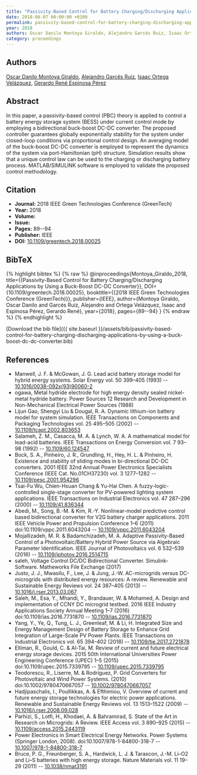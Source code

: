 ```yaml
---
title: "Passivity-Based Control for Battery Charging/Discharging Applications by Using a Buck-Boost DC-DC Converter"
date: 2018-06-07 00:00:00 +0100
permalink: passivity-based-control-for-battery-charging-discharging-applications-by-using-a-buck-boost-dc-dc-converter
year: 2018
authors: Oscar Danilo Montoya Giraldo, Alejandro Garcés Ruiz, Isaac Ortega Velázquez, Gerardo René Espinosa Pérez
category: proceedings
---
```

 
## Authors
[Oscar Danilo Montoya Giraldo](authors/oscar-danilo-montoya-giraldo), [Alejandro Garcés Ruiz](authors/alejandro-garces-ruiz), [Isaac Ortega Velázquez](authors/isaac-ortega-velazquez), [Gerardo René Espinosa Pérez](authors/gerardo-espinosa-perez)
 
## Abstract
In this paper, a passivity-based control (PBC) theory is applied to control a battery energy storage system (BESS) under current control mode by employing a bidirectional buck-boost DC-DC converter. The proposed controller guarantees globally exponentially stability for the system under closed-loop conditions via proportional control design. An averaging model of the buck-boost DC-DC converter is employed to represent the dynamics of the system via port-Hamiltonian (pH) structure. Simulation results show that a unique control law can be used to the charging or discharging battery process. MATLAB/SIMULINK software is employed to validate the proposed control methodology.
 
## Citation
- **Journal:** 2018 IEEE Green Technologies Conference (GreenTech)
- **Year:** 2018
- **Volume:** 
- **Issue:** 
- **Pages:** 89--94
- **Publisher:** IEEE
- **DOI:** [10.1109/greentech.2018.00025](https://doi.org/10.1109/greentech.2018.00025)
 
## BibTeX
{% highlight bibtex %}
{% raw %}
@inproceedings{Montoya_Giraldo_2018,
  title={{Passivity-Based Control for Battery Charging/Discharging Applications by Using a Buck-Boost DC-DC Converter}},
  DOI={10.1109/greentech.2018.00025},
  booktitle={{2018 IEEE Green Technologies Conference (GreenTech)}},
  publisher={IEEE},
  author={Montoya Giraldo, Oscar Danilo and Garcés Ruiz, Alejandro and Ortega Velázquez, Isaac and Espinosa Pérez, Gerardo René},
  year={2018},
  pages={89--94}
}
{% endraw %}
{% endhighlight %}
 
[Download the bib file]({{ site.baseurl }}/assets/bib/passivity-based-control-for-battery-charging-discharging-applications-by-using-a-buck-boost-dc-dc-converter.bib)
 
## References
- Manwell, J. F. & McGowan, J. G. Lead acid battery storage model for hybrid energy systems. Solar Energy vol. 50 399–405 (1993) -- [10.1016/0038-092x(93)90060-2](https://doi.org/10.1016/0038-092x(93)90060-2)
- ogawa, Metal hydride electrode for high energy density sealed nickel-metal hydride battery. Power Sources 12 Research and Development in Non-Mechanical Electrical Power Sources (1988)
- Lijun Gao, Shengyi Liu & Dougal, R. A. Dynamic lithium-ion battery model for system simulation. IEEE Transactions on Components and Packaging Technologies vol. 25 495–505 (2002) -- [10.1109/tcapt.2002.803653](https://doi.org/10.1109/tcapt.2002.803653)
- Salameh, Z. M., Casacca, M. A. & Lynch, W. A. A mathematical model for lead-acid batteries. IEEE Transactions on Energy Conversion vol. 7 93–98 (1992) -- [10.1109/60.124547](https://doi.org/10.1109/60.124547)
- Bock, S. A., Pinheiro, J. R., Grundling, H., Hey, H. L. & Pinheiro, H. Existence and stability of sliding modes in bi-directional DC-DC converters. 2001 IEEE 32nd Annual Power Electronics Specialists Conference (IEEE Cat. No.01CH37230) vol. 3 1277–1282 -- [10.1109/pesc.2001.954296](https://doi.org/10.1109/pesc.2001.954296)
- Tsai-Fu Wu, Chien-Hsuan Chang & Yu-Hai Chen. A fuzzy-logic-controlled single-stage converter for PV-powered lighting system applications. IEEE Transactions on Industrial Electronics vol. 47 287–296 (2000) -- [10.1109/41.836344](https://doi.org/10.1109/41.836344)
- Abedi, M., Song, B.-M. & Kim, R.-Y. Nonlinear-model predictive control based bidirectional converter for V2G battery charger applications. 2011 IEEE Vehicle Power and Propulsion Conference 1–6 (2011) doi:10.1109/vppc.2011.6043204 -- [10.1109/vppc.2011.6043204](https://doi.org/10.1109/vppc.2011.6043204)
- Mojallizadeh, M. R. & Badamchizadeh, M. A. Adaptive Passivity-Based Control of a Photovoltaic/Battery Hybrid Power Source via Algebraic Parameter Identification. IEEE Journal of Photovoltaics vol. 6 532–539 (2016) -- [10.1109/jphotov.2016.2514715](https://doi.org/10.1109/jphotov.2016.2514715)
- saleh, Voltage Control DC/DC Bidirectional Converter. Simulink-Software. Matheworks File Exchange (2017)
- Justo, J. J., Mwasilu, F., Lee, J. & Jung, J.-W. AC-microgrids versus DC-microgrids with distributed energy resources: A review. Renewable and Sustainable Energy Reviews vol. 24 387–405 (2013) -- [10.1016/j.rser.2013.03.067](https://doi.org/10.1016/j.rser.2013.03.067)
- Saleh, M., Esa, Y., Mhandi, Y., Brandauer, W. & Mohamed, A. Design and implementation of CCNY DC microgrid testbed. 2016 IEEE Industry Applications Society Annual Meeting 1–7 (2016) doi:10.1109/ias.2016.7731870 -- [10.1109/ias.2016.7731870](https://doi.org/10.1109/ias.2016.7731870)
- Yang, Y., Ye, Q., Tung, L. J., Greenleaf, M. & Li, H. Integrated Size and Energy Management Design of Battery Storage to Enhance Grid Integration of Large-Scale PV Power Plants. IEEE Transactions on Industrial Electronics vol. 65 394–402 (2018) -- [10.1109/tie.2017.2721878](https://doi.org/10.1109/tie.2017.2721878)
- Elliman, R., Gould, C. & Al-Tai, M. Review of current and future electrical energy storage devices. 2015 50th International Universities Power Engineering Conference (UPEC) 1–5 (2015) doi:10.1109/upec.2015.7339795 -- [10.1109/upec.2015.7339795](https://doi.org/10.1109/upec.2015.7339795)
- Teodorescu, R., Liserre, M. & Rodríguez, P. Grid Converters for Photovoltaic and Wind Power Systems. (2010) doi:10.1002/9780470667057 -- [10.1002/9780470667057](https://doi.org/10.1002/9780470667057)
- Hadjipaschalis, I., Poullikkas, A. & Efthimiou, V. Overview of current and future energy storage technologies for electric power applications. Renewable and Sustainable Energy Reviews vol. 13 1513–1522 (2009) -- [10.1016/j.rser.2008.09.028](https://doi.org/10.1016/j.rser.2008.09.028)
- Parhizi, S., Lotfi, H., Khodaei, A. & Bahramirad, S. State of the Art in Research on Microgrids: A Review. IEEE Access vol. 3 890–925 (2015) -- [10.1109/access.2015.2443119](https://doi.org/10.1109/access.2015.2443119)
- Power Electronics in Smart Electrical Energy Networks. Power Systems (Springer London, 2008). doi:10.1007/978-1-84800-318-7 -- [10.1007/978-1-84800-318-7](https://doi.org/10.1007/978-1-84800-318-7)
- Bruce, P. G., Freunberger, S. A., Hardwick, L. J. & Tarascon, J.-M. Li–O2 and Li–S batteries with high energy storage. Nature Materials vol. 11 19–29 (2011) -- [10.1038/nmat3191](https://doi.org/10.1038/nmat3191)

